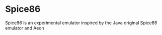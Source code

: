 Spice86
====

Spice86 is an experimental emulator inspired by the Java original Spice86 emulator and Aeon

